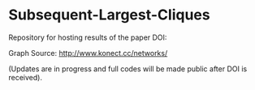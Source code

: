 # Subsequent-Largest-Cliques
Repository for hosting results of the paper DOI:

Graph Source: http://www.konect.cc/networks/

(Updates are in progress and full codes will be made public after DOI is received).
